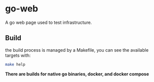 # go-web

A go web page used to test infrastructure.

## Build

the build process is managed by a Makefile, you can see the available targets with:

```bash
make help
```

**There are builds for native go binaries, docker, and docker compose**

